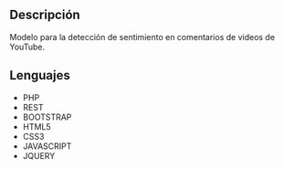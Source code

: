 ## Descripción
Modelo para la detección de sentimiento en comentarios de videos de YouTube.
## Lenguajes
* PHP
* REST
* BOOTSTRAP
* HTML5
* CSS3
* JAVASCRIPT
* JQUERY
